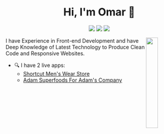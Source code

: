 
<h1 align="center">Hi, I'm Omar 👋</h1>
<p align="center">
    <a href="https://x.com/ZezoOmar"><img src="https://img.shields.io/badge/twitter-%231FA1F1?style=flat&logo=twitter&logoColor=white"/></a>
    <a href="https://www.linkedin.com/in/omar-abd-elaziz-9110b11a7/"><img src="https://img.shields.io/badge/linkedin-%230177B5?style=flat&logo=linkedin&logoColor=white"/></a>
    <a href="https://www.instagram.com/0marzez0/"><img src="https://img.shields.io/badge/instagram-%23E4415F?style=flat&logo=instagram&logoColor=white"/></a>
  </p>
  
  <img src="https://github.com/mohamedabusrea/mohamedabusrea/blob/master/profile-img.png" align="right" width="25%"/>

I have Experience in Front-end Development and have Deep Knowledge of Latest Technology to Produce Clean Code and Responsive Websites.


- 🔍 I have 2 live apps: 
  - [Shortcut Men's Wear Store](https://shortcutmenstore.com/)
  - [Adam Superfoods For Adam's Company](https://adamsuperfoods.com/)
  
